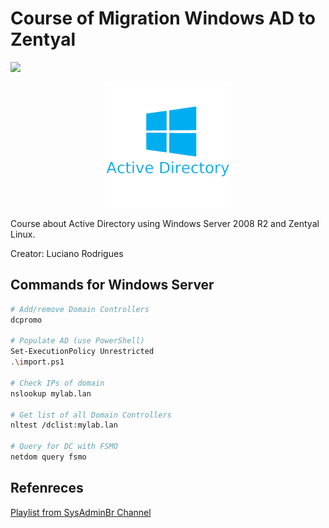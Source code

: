 # Course of Migration Windows AD to Zentyal
![](https://img.shields.io/badge/status-progress-blue)

<p align="center">
<img src=".github/logo.png">
</p>

Course about Active Directory using Windows Server 2008 R2 and Zentyal Linux.

Creator: Luciano Rodrigues

## Commands for Windows Server

```bash
# Add/remove Domain Controllers
dcpromo

# Populate AD (use PowerShell)
Set-ExecutionPolicy Unrestricted
.\import.ps1

# Check IPs of domain
nslookup mylab.lan

# Get list of all Domain Controllers
nltest /dclist:mylab.lan

# Query for DC with FSMO
netdom query fsmo
```

## Refenreces

[Playlist from SysAdminBr Channel](https://youtube.com/playlist?list=PLFajyb7NamFDqLmrUIddr_euDkRcWMgQ9&si=DSh5C1VDw9WLha-j)

